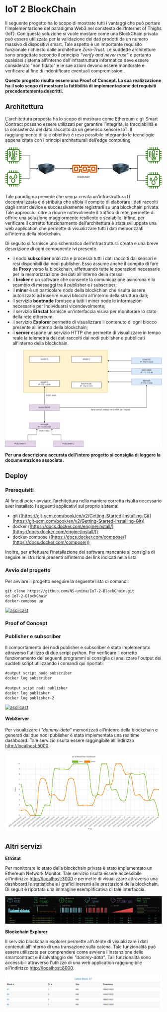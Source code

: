 # IoT 2 BlockChain 

Il seguente progetto ha lo scopo di mostrate tutti i vantaggi che può portare l'implementazione del paradigma Web3 nel constesto dell'Internet of Thighs (IoT). Con questa soluzione si vuole mostare come una BlockChain privata può essere utilizzata per la validazione dei dati prodotti da un numero massivo di dispositivi smart. Tale aspetto è un importante requisito funzionale richiesto dalle architetture *Zero-Trust*. Le suddette architetture sono progettate secondo il principio *“verify and never trust"* e pertanto qualsiasi sistema all'interno dell'infrastruttura informatica deve essere considerato "non fidato" e le sue azioni devono essere monitorate e verificare al fine di indentificare eventuali compromissioni. 

**Questo progetto risulta essere una Proof of Concept. La sua realizzazione ha il solo scopo di mostrare la fattibilità di implementazione dei requisiti precedentemente descritti.**

## Architettura
L'architettura proposta ha lo scopo di mostrare come Ethereum e gli Smart Contract possano essere utilizzati per garantire l’integrità, la tracciabilità e la consistenza del dato raccolto da un generico sensore IoT. Il raggiungimento di tale obiettivo è reso possibile integrando le tecnologie appena citate con i principi architetturali dell’edge computing.

<p align="center">
   <img src="img/edgeComputing.jpg" alt="edgeComputing"/>
</p>

Tale paradigma prevede che venga creata un’infrastruttura IT decentralizzata e distribuita che abbia il compito di elaborare i dati raccolti dagli smart device e successivamente registrarli su una blockchain privata. Tale approccio, oltre a ridurre notevolmente il traffico di rete, permette di offrire una soluzione maggiormente resiliente e scalabile. Infine, per verificare il corretto funzionamento dell’architettura è stata sviluppata una web application che permette di visualizzare tutti i dati memorizzati all’interno della blockchain.

Di seguito si fornisce uno schematico dell'infrastruttura creata e una breve descrizione di ogni componente ivi presente.

- il nodo **subscriber** analizza e processa tutti i dati raccolti dai sensori e resi disponibili dai nodi publisher. Esso assume anche il compito di fare da **Proxy** verso la blockchain, effettuando tutte le operazioni necessarie per la memorizzazione dei dati all'interno della stessa;
- il **broker** è un software che consente la comunicazione asincrona e lo scambio di messaggi tra il publisher e i subscriber;
- il **miner** è un particolare nodo della blockchian che risulta essere autorizzato ad inserire nuovi blocchi all'interno della struttura dati;
- il servizio **bootnode** fornisce a tutti i miner node le informazioni necessarie per individuarsi vicendevolmente;
- il servizio **Ethstat** fornisce un'interfaccia visiva per monitorare lo stato della rete ethereum;
- il servizio **Explorer** permette di visualizzare il contenuto di ogni blocco presente all'interno della blockchain;
- il **server** espone un servizio HTTP che permette di visualizzare in tempo reale la telemetria dei dati raccolti dai nodi publisher e pubblicati all'interno della blockchain. 

<p align="center">
   <img src="img/IoT2Blockchain-arch.png" alt="IoT2Blockchain"/>
</p>

**Per una descrizione accurata dell'intero progetto si consiglia di leggere la documentazione associata.**

## Deploy 

### Prerequisiti 

Al fine di poter avviare l’architettura nella maniera corretta risulta necessario aver installato i seguenti applicativi sul proprio sistema:

- git ([https://git-scm.com/book/en/v2/Getting-Started-Installing-Git](https://git-scm.com/book/en/v2/Getting-Started-Installing-Git))
- docker ([https://docs.docker.com/engine/install/](https://docs.docker.com/engine/install/))
- docker-compose ([https://docs.docker.com/compose/](https://docs.docker.com/compose/))

Inoltre, per effettuare l’installazione del software mancante si consiglia di seguire le istruzioni presenti all’interno dei link indicati nella lista

### Avvio del progetto

Per avviare il progetto eseguire la seguente lista di comandi:
```
git clone https://github.com/NS-unina/IoT-2-BlockChain.git
cd IoT-2-BlockChain
docker-compose up 
```

[![asciicast](https://asciinema.org/a/4V3ZJUayAs10ae3LnpQu41dx1.svg)](https://asciinema.org/a/4V3ZJUayAs10ae3LnpQu41dx1)

### Proof of Concept 

### Publisher e subscriber
Il comportamento dei nodi publisher e subscriber è stato implementato attraverso l'utilizzo di due script *python*. Per verificare il corretto funzionamento dei seguenti programmi si consiglia di analizzare l'output dei suddeti script utilizzando i comandi qui riportati:
```
#output script nodo subscriber
docker log subscriber

#output scipt nodi publisher
docker log publisher
docker log publisher-2
```

[![asciicast](https://asciinema.org/a/FRKzICdA1rIMrkOZpuB7dUBtv.svg)](https://asciinema.org/a/FRKzICdA1rIMrkOZpuB7dUBtv)

#### WebServer
Per visualizzare i *"dammy-data"* memorizzati all'intenro della blockchain e generati dai due nodi publisher è stata implementata una realtime dashboard. Tale servizio risulta essere raggingibile all'indirizzo [http://localhost:5000](http://localhost:5000).

<p align="center">
   <img src="img/telemetry.png" alt="telemetry"/>
</p>

## Altri servizi

**EthStat**

Per monitorare lo stato della blockchain privata è stato implementato un Ethereum Network Monitor. Tale servizio risulta essere accessibile all'indirizzo [http://localhost:3000](http://localhost:3000) e permette di visualizzare attraverso una dashboard le statistiche e i grafici inerenti alle prestazioni della blockchain. Di seguit è riportata una immagine esemplificativa di tale interfaccia.

<p align="center">
   <img src="img/ethStat.png" alt="ethStat"/>
</p>

**Blockchain Explorer**

Il servizio blockchain explorer permette all'utente di visualizzare i dati contenuti all'interno di una transazione sulla catena. Tale funzionalità può essere utilizzata per comprendere come avviene l'instanzione dello smartcontract e il salvataggio dei *"dammy-data"*. Tali funzionalità sono accessibili attraverso l'utilizzo di una web application raggiungibile all'indirizzo [http://localhost:8000](http://localhost:8000).

<p align="center">
   <img src="img/blockchain-explorer.png" alt="blockchain-explorer"/>
</p>